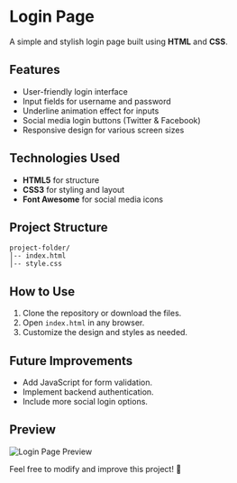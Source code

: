# Login Page

A simple and stylish login page built using **HTML** and **CSS**.

## Features
- User-friendly login interface
- Input fields for username and password
- Underline animation effect for inputs
- Social media login buttons (Twitter & Facebook)
- Responsive design for various screen sizes

## Technologies Used
- **HTML5** for structure
- **CSS3** for styling and layout
- **Font Awesome** for social media icons

## Project Structure
```
project-folder/
│-- index.html
│-- style.css
```

## How to Use
1. Clone the repository or download the files.
2. Open `index.html` in any browser.
3. Customize the design and styles as needed.

## Future Improvements
- Add JavaScript for form validation.
- Implement backend authentication.
- Include more social login options.

## Preview
![Login Page Preview](preview-image-url)

Feel free to modify and improve this project! 🚀

